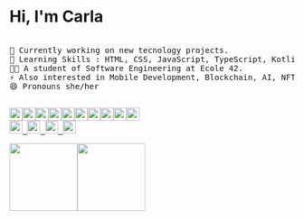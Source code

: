 # Hi, I'm Carla
<pre>

🔭 Currently working on new tecnology projects.
🧠 Learning Skills : HTML, CSS, JavaScript, TypeScript, Kotlin, C and languages.
👩‍🎓 A student of Software Engineering at Ecole 42.
⚡ Also interested in Mobile Development, Blockchain, AI, NFT.
😄 Pronouns she/her
<p align="left">
<img height="23em" src="https://img.shields.io/badge/C-22272e?style=for-the-badge&logo=c&logoColor=white"/><img height="23em" src="https://img.shields.io/badge/Java-22272e?style=for-the-badge&logo=java&logoColor=tomato"/><img height="23em" src="https://img.shields.io/badge/css-22272e?style=for-the-badge&logo=css&logoColor=blue"/><img height="23em" src="https://img.shields.io/badge/Kotlin-22272e?style=for-the-badge&logo=kotlin&logoColor=white"/><img height="23em" src="https://img.shields.io/badge/HTML-22272e?style=for-the-badge&logo=html5&logoColor=ab3f27"/><img height="23em" src="https://img.shields.io/badge/Linux-22272e?style=for-the-badge&logo=linux&logoColor=#22272e"/><img height="23em" src="https://img.shields.io/badge/Shell_Script-22272e?style=for-the-badge&logo=gnu-bash&logoColor=white"/><img height="23em" src="https://img.shields.io/badge/Markdown-22272e?style=for-the-badge&logo=markdown&logoColor=white"/><img height="23em" src="https://img.shields.io/badge/git-22272e?style=for-the-badge&logo=git&logoColor=tomato"/><img height="23em" src="https://img.shields.io/badge/Javascript-22272e?style=for-the-badge&logo=javascript&logoColor=white"/>
<a href="https://t.me/CarlalFranca"rel="nofollow"><img height="23em" src="https://img.shields.io/badge/Telegram-22272e?style=for-the-badge&logo=telegram&logoColor=white%22/%3E"/> <a href="https://t.me/CarlalFranca"rel="nofollow"><img height="23em" src="https://img.shields.io/badge/LinkedIn-22272e?style=for-the-badge&logo=linkedin&logoColor=white"/> <a href="mailto:carlalrfranca@protonmail.com"rel="nofollow"><img height="23em" src="https://img.shields.io/badge/ProtonMail-22272e?style=for-the-badge&logo=protonmail&logoColor=white"/> <a href="https://twitter.com/CarlaRFrancaI"><img height="23em" src="https://img.shields.io/badge/Twitter-22272e?style=for-the-badge&logo=Twitter&logoColor=white"/>
<div><img height="120em" src="https://github-readme-stats.vercel.app/api/top-langs/?username=carlarfranca&layout=compact&langs_count=7&border_color=22272e&bg_color=22272e&title_color=8f989f&text_color=8f989f&icon_color=b55c5e"/><img height="120em" src="https://github-readme-stats.vercel.app/api?username=carlarfranca&show_icons=true&border_color=22272e&bg_color=22272e&title_color=8f989f&icon_color=b55c5e&text_color=8f989f&include_all_commits=true count_private=true"/></div></pre>
 <!--
<img src="https://img.shields.io/github/watchers/carlarfranca/carlarfranca?color=grey&label=views&logoColor=grey&style=social">
-->
